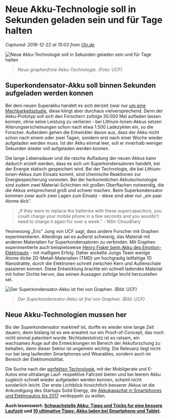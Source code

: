 # Neue Akku-Technologie soll in Sekunden geladen sein und für Tage halten

_Captured: 2016-12-22 at 15:03 from [t3n.de](http://t3n.de/news/akku-technologie-superkondensator-769446/)_

![Neue Akku-Technologie soll in Sekunden geladen sein und für Tage halten](http://img.t3n.sc/news/wp-content/uploads/2016/11/superkondensator-akku-hero.jpg?auto=compress%2Cenhance%2Cformat&fit=crop&fm=jpg&h=347&ixlib=php-1.1.0&q=65&w=620&s=7dca1d1708d6e7568b57866e488a8dc2)

> _Neue graphenfreie Akku-Technologie. (Foto: UCF)_

## Superkondensator-Akku soll binnen Sekunden aufgeladen werden konnen

Bei dem neuen Superakku handelt es sich derzeit zwar nur [um eine Machbarkeitsstudie](https://today.ucf.edu/phone-charges-seconds-ucf-scientists-bring-closer-reality/), diese klingt aber durchaus vielversprechend. Denn der Akku-Prototyp soll sich den Forschern zufolge 30.000 Mal aufladen lassen konnen, ohne seine Leistung zu verlieren - bei Lithium-Ionen-Akkus setzen Alterungserscheinungen schon nach etwa 1.500 Ladezyklen ein, so die Forscher. Außerdem gehen die Entwickler davon aus, dass der Akku nicht schon nach einem oder zwei Tagen, sondern erst nach einer Woche wieder aufgeladen werden muss. Ist der Akku einmal leer, soll er innerhalb weniger Sekunden wieder voll aufgeladen werden konnen.

Die lange Lebensdauer und die rasche Aufladung der neuen Akkus kann dadurch erzielt werden, dass es sich um Superkondensatoren handelt, bei der Energie statisch gespeichert wird. Bei der Technologie, die bei Lithium-Ionen-Akkus zum Einsatz kommt, sind chemische Reaktionen zur Energiespeicherung vonnoten. Bei der herkommlichen Akkutechonologie sind zudem zwei Material-Schichten mit großen Oberflachen notwendig, die die Akkus entsprechend groß und schwer machen. Beim Superkondensator kommen zwar auch zwei Lagen zum Einsatz - diese sind aber nur „ein paar Atome dick".

> „If they were to replace the batteries with these supercapacitors, you could charge your mobile phone in a few seconds and you wouldn't need to charge it again for over a week." - Nitin Choudhary 

Yeonwoong „Eric" Jung von UCF sagt, dass andere Forscher mit Graphen experimentieren. Allerdings sei es außerst schwierig, das Material mit anderen Materialien fur Superkondensatoren zu verbinden. Mit Graphen experimentierte auch beispielsweise [Henry Fisker beim Akku des Emotion-Elektroauts](http://t3n.de/news/luxus-elektroauto-fisker-761966/) - mit maßigem Erfolg. Daher wickelte Jungs Team wenige Atome dicke 2D-Metall-Materialien (TMD) um hochgradig leitfahige 1D Nanodrahte, durch die Elektronen schnell zwischen Kern und Außenschale passieren konnen. Diese Entwicklung brachte ein schnell ladendes Material mit hoher Dichte hervor, das seinen Aussagen zufolge leicht herzustellen sei.

![Der Superkondensator-Akku ist frei von Graphen. \(Bild: UCF\)](http://t3n.de/news/wp-content/uploads/2016/11/graphene-free-superkondensator-620x441.jpg)

> _Der Superkondensator-Akku ist frei von Graphen. (Bild: UCF)_

## Neue Akku-Technologien mussen her

Bis der Superkondensator marktreif ist, durfte es wieder eine lange Zeit dauern, denn bislang ist es wie erwahnt nur ein Proof-of-Concept, das noch nicht einmal patentiert wurde. Nichtsdestotrotz ist es ratsam, ein wachsames Auge auf die Entwicklungen im Bereich der Akkuforschung zu behalten, denn dieser Sektor ist ungemein wichtig. Die Relevanz liegt nicht nur bei lang laufenden Smartphones und Wearables, sondern auch im Bereich der Elektromobilitat.

Die Suche nach der [perfekten Technologie](http://t3n.de/news/smartphone-akku-zukunft-537418/), mit der Mobilgerate und E-Autos eine ultralange Lauf- respektive Fahrzeit bieten und bei leerem Akku zugleich schnell wieder aufgeladen werden konnen, scheint nicht sonderlich leicht. Der erste Lichtblick hinsichtlich besserer Akkus ist die Ankundigung des Startups Solid Energy, die [Akkukapazitat in Smartphones und Elektroautos bis 2017](http://t3n.de/news/akku-technologie-doppelte-laufzeit-solid-energy-737355/) verdoppeln zu wollen.

**Auch lesenswert: [Schwachstelle Akku: Tipps und Tricks fur eine bessere Laufzeit](http://t3n.de/news/akku-tipps-tricks-infografik-739500/) und [10 ultimative Tipps: Akku laden bei Smartphone und Tablet](http://t3n.de/news/akku-laden-tipps-mythen-fakten-524416/).**
